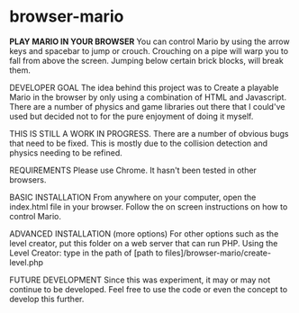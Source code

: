 browser-mario
=============

<strong>PLAY MARIO IN YOUR BROWSER</strong>
You can control Mario by using the arrow keys and spacebar to jump or crouch. Crouching on a pipe will warp you to fall from above the screen. Jumping below certain brick blocks, will break them. 

DEVELOPER GOAL
The idea behind this project was to Create a playable Mario in the browser by only using a combination of HTML and Javascript. There are a number of physics and game libraries out there that I could've used but decided not to for the pure enjoyment of doing it myself.

THIS IS STILL A WORK IN PROGRESS.
There are a number of obvious bugs that need to be fixed. This is mostly due to the collision detection and physics needing to be refined.

REQUIREMENTS
Please use Chrome. It hasn't been tested in other browsers.

BASIC INSTALLATION
From anywhere on your computer, open the index.html file in your browser. Follow the on screen instructions on how to control Mario.

ADVANCED INSTALLATION (more options)
For other options such as the level creator, put this folder on a web server that can run PHP.
  Using the Level Creator: type in the path of [path to files]/browser-mario/create-level.php
  
FUTURE DEVELOPMENT
 Since this was experiment, it may or may not continue to be developed. Feel free to use the code or even the concept to develop this further.
